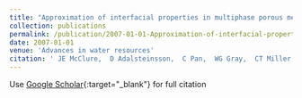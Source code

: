 ```yaml
---
title: "Approximation of interfacial properties in multiphase porous medium systems"
collection: publications
permalink: /publication/2007-01-01-Approximation-of-interfacial-properties-in-multiphase-porous-medium-systems
date: 2007-01-01
venue: 'Advances in water resources'
citation: ' JE McClure,  D Adalsteinsson,  C Pan,  WG Gray,  CT Miller, &quot;Approximation of interfacial properties in multiphase porous medium systems.&quot; Advances in water resources, 2007.'
---
```

Use [Google Scholar](https://scholar.google.com/scholar?q=Approximation+of+interfacial+properties+in+multiphase+porous+medium+systems){:target="_blank"} for full citation